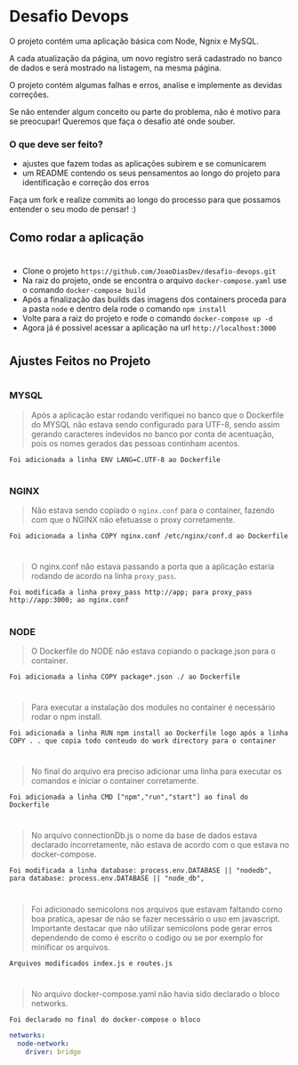 # Desafio Devops

O projeto contém uma aplicação básica com Node, Ngnix e MySQL.

A cada atualização da página, um novo registro será cadastrado no banco de dados e será mostrado na listagem, na mesma página.

O projeto contém algumas falhas e erros, analise e implemente as devidas correções.

Se não entender algum conceito ou parte do problema, não é motivo para se preocupar! Queremos que faça o desafio até onde souber.

### O que deve ser feito?

- ajustes que fazem todas as aplicações subirem e se comunicarem
- um README contendo os seus pensamentos ao longo do projeto para identificação e correção dos erros

Faça um fork e realize commits ao longo do processo para que possamos entender o seu modo de pensar! :)

## Como rodar a aplicação

#

- Clone o projeto `https://github.com/JoaoDiasDev/desafio-devops.git`
- Na raiz do projeto, onde se encontra o arquivo `docker-compose.yaml` use o comando `docker-compose build`
- Após a finalização das builds das imagens dos containers proceda para a pasta `node` e dentro dela rode o comando `npm install`
- Volte para a raiz do projeto e rode o comando `docker-compose up -d`
- Agora já é possivel acessar a aplicação na url `http://localhost:3000`

#

## Ajustes Feitos no Projeto

#

### MYSQL

> Após a aplicação estar rodando verifiquei no banco que o Dockerfile do MYSQL não estava sendo configurado para UTF-8, sendo assim gerando caracteres indevidos no banco por conta de acentuação, pois os nomes gerados das pessoas continham acentos.

`Foi adicionada a linha ENV LANG=C.UTF-8 ao Dockerfile`

#

### NGINX

> Não estava sendo copiado o `nginx.conf` para o container, fazendo com que o NGINX não efetuasse o proxy corretamente.

`Foi adicionada a linha COPY nginx.conf /etc/nginx/conf.d ao Dockerfile`

#

> O nginx.conf não estava passando a porta que a aplicação estaria rodando de acordo na linha `proxy_pass`.

`Foi modificada a linha proxy_pass http://app; para proxy_pass http://app:3000; ao nginx.conf`

#

### NODE

> O Dockerfile do NODE não estava copiando o package.json para o container.

`Foi adicionada a linha COPY package*.json ./ ao Dockerfile`

#

> Para executar a instalação dos modules no container é necessário rodar o npm install.

`Foi adicionada a linha RUN npm install ao Dockerfile logo após a linha COPY . . que copia todo conteudo do work directory para o container`

#

> No final do arquivo era preciso adicionar uma linha para executar os comandos e iniciar o container corretamente.

`Foi adicionada a linha CMD ["npm","run","start"] ao final do Dockerfile`

#

> No arquivo connectionDb.js o nome da base de dados estava declarado incorretamente, não estava de acordo com o que estava no docker-compose.

`Foi modificada a linha database: process.env.DATABASE || "nodedb", para database: process.env.DATABASE || "node_db", `

#

> Foi adicionado semicolons nos arquivos que estavam faltando como boa pratica, apesar de não se fazer necessário o uso em javascript. Importante destacar que não utilizar semicolons pode gerar erros dependendo de como é escrito o codigo ou se por exemplo for minificar os arquivos.

`Arquivos modificados index.js e routes.js`

#

> No arquivo docker-compose.yaml não havia sido declarado o bloco networks.

`Foi declarado no final do docker-compose o bloco`

```yaml
networks:
  node-network:
    driver: bridge
```

#
